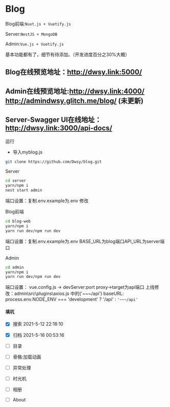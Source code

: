 # Blog	


Blog前端:`Nuxt.js + Vuetify.js`

Server:`NestJS + MongoDB`

Admin:`Vue.js + Vuetify.js`

基本功能都有了，细节有待添加。（开发进度百分之30%大概）

Blog在线预览地址：http://dwsy.link:5000/
-
Admin在线预览地址:http://dwsy.link:4000/    http://admindwsy.glitch.me/blog/ (未更新)
-
Server-Swagger UI在线地址：http://dwsy.link:3000/api-docs/
---
运行

* 导入myblog.js


```bash
git clone https://github.com/Dwsy/blog.git
```

Server 

```bash
cd server
yarn/npm i
nest start admin
```
端口设置：复制.env.example为.env 修改

Blog前端
```bash
cd blog-web
yarn/npm i
yarn run dev/npm run dev
```
端口设置：复制.env.example为.env  BASE_URL为blog端口API_URL为server端口

Admin
```bash
cd admin
yarn/npm i
yarn run dev/npm run dev
```
端口设置： vue.config.js -> devServer:port  proxy->target为api端口
上线修改：admin\src\plugins\axios.js  中的('~~~/api')   baseURL: process.env.NODE_ENV === 'development' ? '/api' : `'~~~/api'`

#### 填坑
- [x] 搜索 2021-5-12 22:18:10
- [x] 归档 2021-5-16 00:53:16
- [ ] 目录
- [ ] 骨骼:加载动画
- [ ] 异常处理
- [ ] 时光机
- [ ] 相册
- [ ] About

